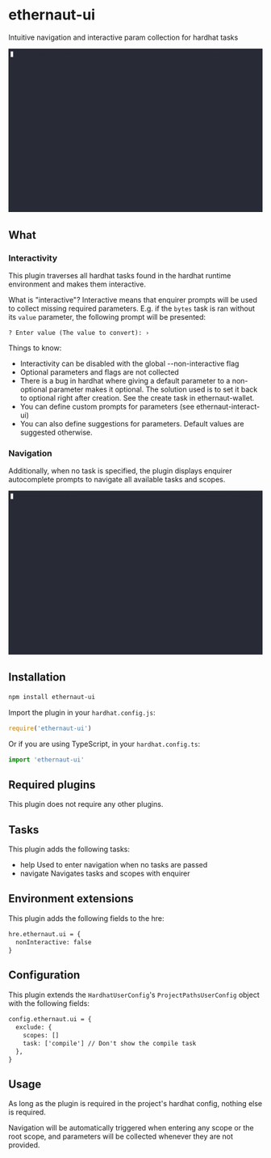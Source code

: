 # ethernaut-ui

Intuitive navigation and interactive param collection for hardhat tasks

![Navigation](../../demos/interactive.gif)

## What

### Interactivity

This plugin traverses all hardhat tasks found in the hardhat runtime environment and makes them interactive.

What is "interactive"? Interactive means that enquirer prompts will be used to collect missing required parameters. E.g. if the `bytes` task is ran without its `value` parameter, the following prompt will be presented:

```
? Enter value (The value to convert): ›
```

Things to know:

- Interactivity can be disabled with the global --non-interactive flag
- Optional parameters and flags are not collected
- There is a bug in hardhat where giving a default parameter to a non-optional parameter makes it optional. The solution used is to set it back to optional right after creation. See the create task in ethernaut-wallet.
- You can define custom prompts for parameters (see ethernaut-interact-ui)
- You can also define suggestions for parameters. Default values are suggested otherwise.

### Navigation

Additionally, when no task is specified, the plugin displays enquirer autocomplete prompts to navigate all available tasks and scopes.

![Navigation](../../demos/nav.gif)

## Installation

```bash
npm install ethernaut-ui
```

Import the plugin in your `hardhat.config.js`:

```js
require('ethernaut-ui')
```

Or if you are using TypeScript, in your `hardhat.config.ts`:

```ts
import 'ethernaut-ui'
```

## Required plugins

This plugin does not require any other plugins.

## Tasks

This plugin adds the following tasks:

- help Used to enter navigation when no tasks are passed
- navigate Navigates tasks and scopes with enquirer

## Environment extensions

This plugin adds the following fields to the hre:

```
hre.ethernaut.ui = {
  nonInteractive: false
}
```

## Configuration

This plugin extends the `HardhatUserConfig`'s `ProjectPathsUserConfig` object with the following fields:

```
config.ethernaut.ui = {
  exclude: {
    scopes: []
    task: ['compile'] // Don't show the compile task
  },
}
```

## Usage

As long as the plugin is required in the project's hardhat config, nothing else is required.

Navigation will be automatically triggered when entering any scope or the root scope, and parameters will be collected whenever they are not provided.
